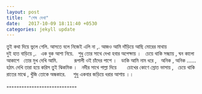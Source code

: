```yaml
---
layout: post
title:  "শেষ দেখা"
date:   2017-10-09 18:11:40 +0530
categories: jekyll update
---
```

তুই কথা দিয়ে ভুলে গেলি. 
আসতে বলে নিজেই এলি না ,. 
আজও আমি দাঁড়িয়ে আছি মোরের মাথায়   
দুই হাত বাড়িয়ে ,.  
এক বুক আশা নিয়ে.   
শুধু তোর সাথে দেখা হবার অপেক্ষায় ।   
চেয়ে থাকি সন্ধ্যায় , ঘন কালো আকাশে    
তোর মুখ দেখি আমি.           
রূপালী ওই চাঁদের পাশে ।   
ডাকি আমি নাম ধরে ,   
অনিক , অনিক ......  
হঠাৎ দেখি তারা হয়ে করিস তুই ঝিকমিক ।   
নদীর সাথে পাল্লা দিয়ে       
চোখের কোণে স্রোত ভাসায় ,    
চেয়ে থাকি রাতের মাঝে , খুঁজি তোকে অন্ধকারে.    
শুধু একবার জড়িয়ে ধরার আশায় ।।

************----------------------------************
